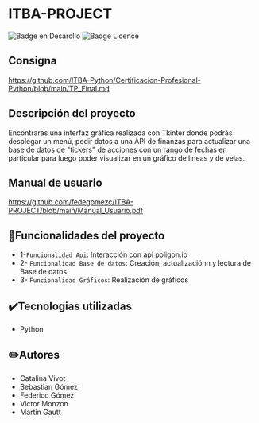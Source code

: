 # ITBA-PROJECT
![Badge en Desarollo](https://img.shields.io/badge/STATUS-V0.1%20-green)
![Badge Licence](https://img.shields.io/badge/LICENCE-ITBA-blue)

## Consigna
https://github.com/ITBA-Python/Certificacion-Profesional-Python/blob/main/TP_Final.md
## Descripción del proyecto
Encontraras una interfaz gráfica realizada con Tkinter donde podrás desplegar un menú, pedir datos a una API de finanzas para actualizar una base de datos de "tickers" de acciones con un rango de fechas en particular para luego poder visualizar en un gráfico de lineas y de velas.
## Manual de usuario
https://github.com/fedegomezc/ITBA-PROJECT/blob/main/Manual_Usuario.pdf
## :hammer:Funcionalidades del proyecto
+ 1-`Funcionalidad Api`: Interacción con api poligon.io 
+ 2- `Funcionalidad Base de datos`: Creación, actualizaciónn y lectura de Base de datos 
+ 3- `Funcionalidad Gráficos`: Realización de gráficos
## ✔️Tecnologias utilizadas
+ Python
## ✏️Autores
* Catalina Vivot
* Sebastian Gómez
* Federico Gómez
* Victor Monzon
* Martin Gautt

